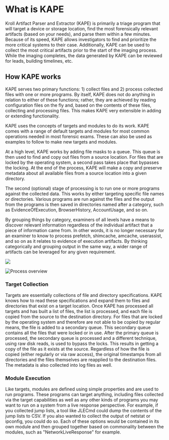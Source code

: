 # What is KAPE

Kroll Artifact Parser and Extractor (KAPE) is primarily a triage program that will target a device or storage location, find the most forensically relevant artifacts (based on your needs), and parse them within a few minutes. Because of its speed, KAPE allows investigators to find and prioritize the more critical systems to their case. Additionally, KAPE can be used to collect the most critical artifacts prior to the start of the imaging process. While the imaging completes, the data generated by KAPE can be reviewed for leads, building timelines, etc.

## How KAPE works
KAPE serves two primary functions: 1) collect files and 2) process collected files with one or more programs. By itself, KAPE does not do anything in relation to either of these functions; rather, they are achieved by reading configuration files on the fly and, based on the contents of these files, collecting and processing files. This makes KAPE very extensible in adding or extending functionality.

KAPE uses the concepts of targets and modules to do its work. KAPE comes with a range of default targets and modules for most common operations needed in most forensic exams. These can also be used as examples to follow to make new targets and modules.

At a high level, KAPE works by adding file masks to a queue. This queue is then used to find and copy out files from a source location. For files that are locked by the operating system, a second pass takes place that bypasses the locking. At the end of the process, KAPE will make a copy and preserve metadata about all available files from a source location into a given directory.

The second (optional) stage of processing is to run one or more programs against the collected data. This works by either targeting specific file names or directories. Various programs are run against the files and the output from the programs is then saved in directories named after a category, such as EvidenceOfExecution, BrowserHistory, AccountUsage, and so on.

By grouping things by category, examiners of all levels have a means to discover relevant information regardless of the individual artifact that a piece of information came from. In other words, it is no longer necessary for an examiner to know to process prefetch, shimcache, amcache, userassist, and so on as it relates to evidence of execution artifacts. By thinking categorically and grouping output in the same way, a wider range of artifacts can be leveraged for any given requirement.

<img src="https://github.com/EricZimmerman/KapeDocs/blob/master/Pictures/ProcessArrow.jpg">

![Process overview](https://github.com/EricZimmerman/KapeDocs/blob/master/Pictures/ProcessArrow.jpg)


### Target Collection
Targets are essentially collections of file and directory specifications. KAPE knows how to read these specifications and expand them to files and directories that exist on a target location. Once KAPE has processed all targets and has built a list of files, the list is processed, and each file is copied from the source to the destination directory.
For files that are locked by the operating system and therefore are not able to be copied by regular means, the file is added to a secondary queue. This secondary queue contains all the files that were locked or in use.
After the primary queue is processed, the secondary queue is processed and a different technique, using raw disk reads, is used to bypass the locks. This results in getting a copy of the file as it exists at the source.
Regardless of how the file is copied (either regularly or via raw access), the original timestamps from all directories and the files themselves are reapplied to the destination files. The metadata is also collected into log files as well.

### Module Execution
Like targets, modules are defined using simple properties and are used to run programs. These programs can target anything, including files collected via the target capabilities as well as any other kinds of programs you may want to run on a system from a live response perspective.
For example, if you collected jump lists, a tool like JLECmd could dump the contents of the jump lists to CSV. If you also wanted to collect the output of netstat or ipconfig, you could do so.
Each of these options would be contained in its own module and then grouped together based on commonality between the modules, such as "NetworkLiveResponse" for example.
